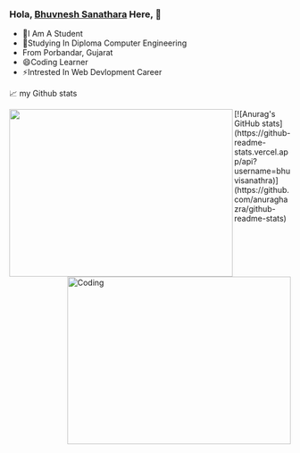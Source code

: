 ### Hola, <a href="https://www.instagram.com/_bhuvi_sanathra_/" target="_blank">Bhuvnesh Sanathara</a> Here, 👋

- 👯I Am A Student
- 💬Studying In Diploma Computer Engineering 
- From Porbandar, Gujarat
- 😄Coding Learner
- ⚡Intrested In Web Devlopment Career


📈 my Github stats

<img align="left" width="400" height="300" src="https://github-readme-stats.vercel.app/api?username=bhuvisanathra&&show_icons=true&title_color=ffffff&icon_color=bb2acf&text_color=daf7dc&bg_color=151515">
<img align="right" alt="Coding" width="400" height="300" src="https://raw.githubusercontent.com/abhisheknaiidu/abhisheknaiidu/master/code.gif">
[![Anurag's GitHub stats](https://github-readme-stats.vercel.app/api?username=bhuvisanathra)](https://github.com/anuraghazra/github-readme-stats)






